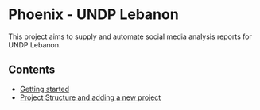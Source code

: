 # Phoenix - UNDP Lebanon
This project aims to supply and automate social media analysis reports for UNDP Lebanon.

## Contents
 - [Getting started](/docs/getting-started.md)
 - [Project Structure and adding a new project](/docs/project-structure.md)

